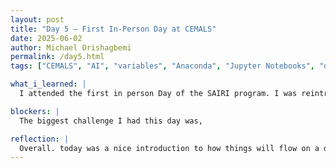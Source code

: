 ```yaml
---
layout: post
title: "Day 5 – First In-Person Day at CEMALS"
date: 2025-06-02
author: Michael Orishagbemi
permalink: /day5.html
tags: ["CEMALS", "AI", "variables", "Anaconda", "Jupyter Notebooks", "daytoday",]

what_i_learned: |
  I attended the first in person Day of the SAIRI program. I was reintroduced to my peers, mentors, and the program coordinators. We had a discussion on the importance on proper regulation on the development and use of AI alongside the importance of the role dependent and independent variables play in the training of AI models. Afterwards, me and my project team participated in a teambuilding activity where we were tasked in seeing how high up we could take a marshmellow using only uncooked spaghetti sticks, thanks to our cooperation with our mentors we were able to build a first prize structure. Afterwards we relocated to our research lab where our mentors introduced us to other graduate students that we could use as resources and shared and explained the tools we will be using throughout the summer: Anaconda, Mathlab, SPSS, and Juptyer notebooks.

blockers: |
  The biggest challenge I had this day was, 

reflection: |
  Overall. today was a nice introduction to how things will flow on a day by day basis. My current goal at this moment is to review the links provided to me by Dr.Eze and make sure I am able to retain the knowledge the provide. I hope this program will be a great time for everyone involved.
---
```

